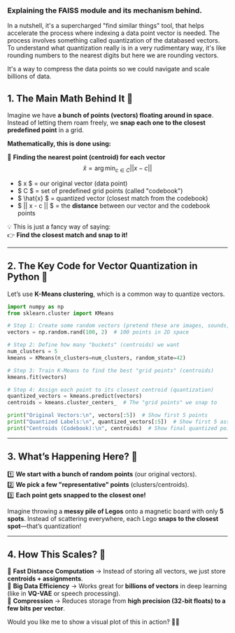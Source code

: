 ### Explaining the FAISS module and its mechanism behind. 

In a nutshell, it's a supercharged "find similar things" tool, that helps accelerate the process where indexing a data point vector is needed. The process involves something called quantization of the databased vectors. To understand what quantization really is in a very rudimentary way, it's like rounding numbers to the nearest digits but here we are rounding vectors. 

It's a way to compress the data points so we could navigate and scale billions of data. 

## **1. The Main Math Behind It 🧮**  

Imagine we have **a bunch of points (vectors) floating around in space**. Instead of letting them roam freely, we **snap each one to the closest predefined point** in a grid.  

**Mathematically, this is done using:**  

🔹 **Finding the nearest point (centroid) for each vector**  
$$
\hat{x} = \arg\min_{c \in C} || x - c ||
$$
- $ x $ = our original vector (data point)  
- $ C $ = set of predefined grid points (called "codebook")  
- $ \hat{x} $ = quantized vector (closest match from the codebook)  
- $ || x - c || $ = the **distance** between our vector and the codebook points  

💡 This is just a fancy way of saying:  
👉 **Find the closest match and snap to it!**  

---

## **2. The Key Code for Vector Quantization in Python 🐍**  

Let’s use **K-Means clustering**, which is a common way to quantize vectors.  

```python
import numpy as np
from sklearn.cluster import KMeans

# Step 1: Create some random vectors (pretend these are images, sounds, or text features)
vectors = np.random.rand(100, 2)  # 100 points in 2D space

# Step 2: Define how many "buckets" (centroids) we want
num_clusters = 5  
kmeans = KMeans(n_clusters=num_clusters, random_state=42)

# Step 3: Train K-Means to find the best "grid points" (centroids)
kmeans.fit(vectors)

# Step 4: Assign each point to its closest centroid (quantization)
quantized_vectors = kmeans.predict(vectors)
centroids = kmeans.cluster_centers_  # The "grid points" we snap to

print("Original Vectors:\n", vectors[:5])  # Show first 5 points
print("Quantized Labels:\n", quantized_vectors[:5])  # Show first 5 assignments
print("Centroids (Codebook):\n", centroids)  # Show final quantized points
```

---

## **3. What’s Happening Here? 🎨**  

1️⃣ **We start with a bunch of random points** (our original vectors).  
2️⃣ **We pick a few "representative" points** (clusters/centroids).  
3️⃣ **Each point gets snapped to the closest one!**  

Imagine throwing a **messy pile of Legos** onto a magnetic board with only **5 spots**. Instead of scattering everywhere, each Lego **snaps to the closest spot**—that’s quantization!  

---

## **4. How This Scales? 🚀**  

🔹 **Fast Distance Computation** → Instead of storing all vectors, we just store **centroids + assignments**.  
🔹 **Big Data Efficiency** → Works great for **billions of vectors** in deep learning (like in **VQ-VAE** or speech processing).  
🔹 **Compression** → Reduces storage from **high precision (32-bit floats) to a few bits per vector**.  

Would you like me to show a visual plot of this in action? 🎨👀

